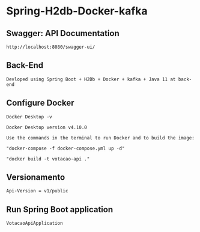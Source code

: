 # Spring-H2db-Docker-kafka

## Swagger: API Documentation
````
http://localhost:8080/swagger-ui/
````

## Back-End
````
Devloped using Spring Boot + H2Db + Docker + kafka + Java 11 at back-end 
````

## Configure Docker
````
Docker Desktop -v

Docker Desktop version v4.10.0

Use the commands in the terminal to run Docker and to build the image:

"docker-compose -f docker-compose.yml up -d"  

"docker build -t votacao-api ."
````

## Versionamento
````
Api-Version = v1/public
````

## Run Spring Boot application
````
VotacaoApiApplication
````





